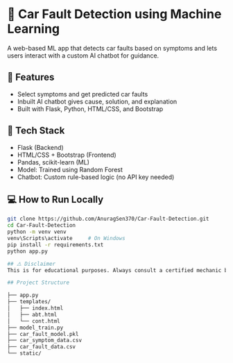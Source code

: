 # 🚗 Car Fault Detection using Machine Learning

A web-based ML app that detects car faults based on symptoms and lets users interact with a custom AI chatbot for guidance.

## 🔧 Features
- Select symptoms and get predicted car faults
- Inbuilt AI chatbot gives cause, solution, and explanation
- Built with Flask, Python, HTML/CSS, and Bootstrap

## 🧠 Tech Stack
- Flask (Backend)
- HTML/CSS + Bootstrap (Frontend)
- Pandas, scikit-learn (ML)
- Model: Trained using Random Forest
- Chatbot: Custom rule-based logic (no API key needed)

## 💻 How to Run Locally
```bash
git clone https://github.com/AnuragSen370/Car-Fault-Detection.git
cd Car-Fault-Detection
python -m venv venv
venv\Scripts\activate     # On Windows
pip install -r requirements.txt
python app.py

## ⚠️ Disclaimer
This is for educational purposes. Always consult a certified mechanic before taking any action on car issues.

## Project Structure

├── app.py
├── templates/
│   ├── index.html
│   ├── abt.html
│   └── cont.html
├── model_train.py
├── car_fault_model.pkl
├── car_symptom_data.csv
├── car_fault_data.csv
└── static/
